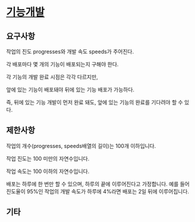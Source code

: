 # [기능개발](https://programmers.co.kr/learn/courses/30/lessons/42586)

## 요구사항

작업의 진도 progresses와 개발 속도 speeds가 주어진다.

각 배포마다 몇 개의 기능이 배포되는지 구해야 한다.

각 기능의 개발 완료 시점은 각각 다르지만, 

앞에 있는 기능이 배포돼야 뒤에 있는 기능 배포가 가능하다.

즉, 뒤에 있는 기능 개발이 먼저 완료 돼도, 앞에 있는 기능의 완료를 기다려야 할 수 있다.

## 제한사항

작업의 개수(progresses, speeds배열의 길이)는 100개 이하입니다.

작업 진도는 100 미만의 자연수입니다.

작업 속도는 100 이하의 자연수입니다.

배포는 하루에 한 번만 할 수 있으며, 하루의 끝에 이루어진다고 가정합니다. 예를 들어 진도율이 95%인 작업의 개발 속도가 하루에 4%라면 배포는 2일 뒤에 이루어집니다.

## 기타
